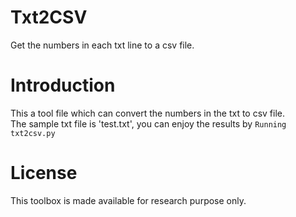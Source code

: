 # Txt2CSV
Get the numbers in each txt line to a csv file.
# Introduction
  This a tool file which can convert the numbers in the txt to csv file.  <br> 
  The sample txt file is 'test.txt', you can enjoy the results by `Running txt2csv.py` 
# License
  This toolbox is made available for research purpose only.
